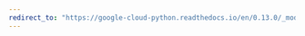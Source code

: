 ```yaml
---
redirect_to: "https://google-cloud-python.readthedocs.io/en/0.13.0/_modules/gcloud/search/connection.html"
---
```

